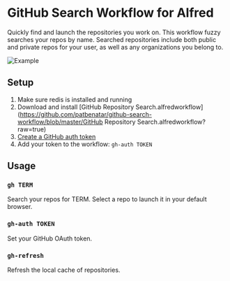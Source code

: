 # GitHub Search Workflow for Alfred

Quickly find and launch the repositories you work on. This workflow fuzzy
searches your repos by name. Searched repositories include both public and
private repos for your user, as well as any organizations you belong to.

![Example](http://i.imgur.com/9a07zwz.png)

## Setup

1. Make sure redis is installed and running
1. Download and install [GitHub Repository Search.alfredworkflow](https://github.com/patbenatar/github-search-workflow/blob/master/GitHub Repository Search.alfredworkflow?raw=true)
1. [Create a GitHub auth token](https://help.github.com/articles/creating-an-access-token-for-command-line-use/)
1. Add your token to the workflow: `gh-auth TOKEN`

## Usage

### `gh TERM`

Search your repos for TERM. Select a repo to launch it in your default browser.

### `gh-auth TOKEN`

Set your GitHub OAuth token.

### `gh-refresh`

Refresh the local cache of repositories.
